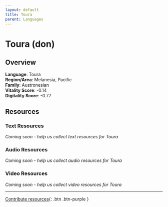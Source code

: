 ```yaml
---
layout: default
title: Toura
parent: Languages
---
```


# Toura (don)

## Overview

**Language**: Toura  
**Region/Area**: Melanesia, Pacific  
**Family**: Austronesian  
**Vitality Score**: -0.14  
**Digitality Score**: -0.77  

## Resources

### Text Resources
*Coming soon - help us collect text resources for Toura*

### Audio Resources
*Coming soon - help us collect audio resources for Toura*

### Video Resources
*Coming soon - help us collect video resources for Toura*

---

[Contribute resources](https://fairtrain.github.io/){: .btn .btn-purple }
